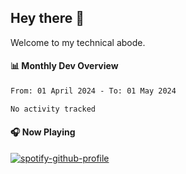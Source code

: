 ## Hey there 👋

Welcome to my technical abode.

#### 📊 Monthly Dev Overview
<!--START_SECTION:waka-->

```txt
From: 01 April 2024 - To: 01 May 2024

No activity tracked
```

<!--END_SECTION:waka-->

#### 🎧 Now Playing

[![spotify-github-profile](https://spotify-github-profile.vercel.app/api/view?uid=james2mid&cover_image=true&theme=natemoo-re)](https://open.spotify.com/user/james2mid?si=2b3baf2b09cb499e)
